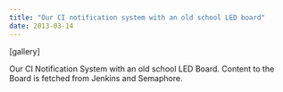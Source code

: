 ```yaml
---
title: "Our CI notification system with an old school LED board"
date: 2013-03-14
---
```


\[gallery\]

Our CI Notification System with an old school LED Board. Content to the Board is fetched from Jenkins and Semaphore.
